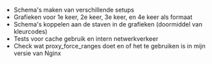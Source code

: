- Schema's maken van verschillende setups
- Grafieken voor 1e keer, 2e keer, 3e keer, en 4e keer als formaat
- Schema's koppelen aan de staven in de grafieken (doormiddel van kleurcodes)
- Tests voor cache gebruik en intern netwerkverkeer
- Check wat proxy_force_ranges doet en of het te gebruiken is in mijn versie van
    Nginx
